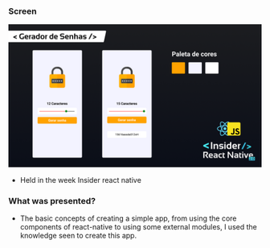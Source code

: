 ### Screen

![layout](./layout/rn-layout-1.png)

- Held in the week Insider react native

### What was presented?
- The basic concepts of creating a simple app, from using the core components of react-native to using some external modules, I used the knowledge seen to create this app.